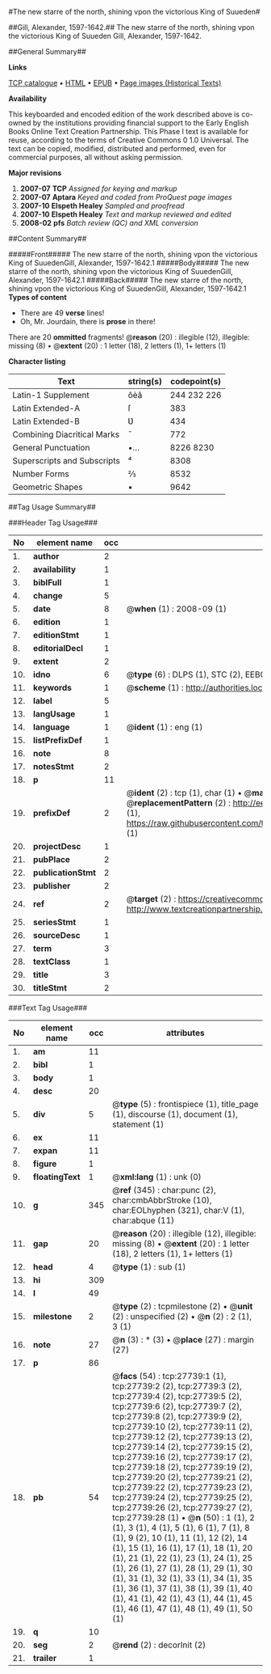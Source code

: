 #The new starre of the north, shining vpon the victorious King of Suueden#

##Gill, Alexander, 1597-1642.##
The new starre of the north, shining vpon the victorious King of Suueden
Gill, Alexander, 1597-1642.

##General Summary##

**Links**

[TCP catalogue](http://www.ota.ox.ac.uk/tcp/)  • 
[HTML](http://tei.it.ox.ac.uk/tcp/Texts-HTML/free/A01/A01744.html)  • 
[EPUB](http://tei.it.ox.ac.uk/tcp/Texts-EPUB/free/A01/A01744.epub) • 
[Page images (Historical Texts)](https://data.historicaltexts.jisc.ac.uk/view?pubId=eebo-24498611e&pageId=eebo-24498611e-27739-1)

**Availability**

This keyboarded and encoded edition of the
	       work described above is co-owned by the institutions
	       providing financial support to the Early English Books
	       Online Text Creation Partnership. This Phase I text is
	       available for reuse, according to the terms of Creative
	       Commons 0 1.0 Universal. The text can be copied,
	       modified, distributed and performed, even for
	       commercial purposes, all without asking permission.

**Major revisions**

1. __2007-07__ __TCP__ *Assigned for keying and markup*
1. __2007-07__ __Aptara__ *Keyed and coded from ProQuest page images*
1. __2007-10__ __Elspeth Healey__ *Sampled and proofread*
1. __2007-10__ __Elspeth Healey__ *Text and markup reviewed and edited*
1. __2008-02__ __pfs__ *Batch review (QC) and XML conversion*

##Content Summary##

#####Front#####
The new starre of the north, shining vpon the victorious King of SuuedenGill, Alexander, 1597-1642.1
#####Body#####
The new starre of the north, shining vpon the victorious King of SuuedenGill, Alexander, 1597-1642.1
#####Back#####
The new starre of the north, shining vpon the victorious King of SuuedenGill, Alexander, 1597-1642.1
**Types of content**

  * There are 49 **verse** lines!
  * Oh, Mr. Jourdain, there is **prose** in there!

There are 20 **ommitted** fragments! 
 @__reason__ (20) : illegible (12), illegible: missing (8)  •  @__extent__ (20) : 1 letter (18), 2 letters (1), 1+ letters (1)

**Character listing**


|Text|string(s)|codepoint(s)|
|---|---|---|
|Latin-1 Supplement|ôèâ|244 232 226|
|Latin Extended-A|ſ|383|
|Latin Extended-B|Ʋ|434|
|Combining             Diacritical Marks|̄|772|
|General Punctuation|•…|8226 8230|
|Superscripts             and Subscripts|⁴|8308|
|Number Forms|⅔|8532|
|Geometric Shapes|▪|9642|

##Tag Usage Summary##

###Header Tag Usage###

|No|element name|occ|attributes|
|---|---|---|---|
|1.|__author__|2||
|2.|__availability__|1||
|3.|__biblFull__|1||
|4.|__change__|5||
|5.|__date__|8| @__when__ (1) : 2008-09 (1)|
|6.|__edition__|1||
|7.|__editionStmt__|1||
|8.|__editorialDecl__|1||
|9.|__extent__|2||
|10.|__idno__|6| @__type__ (6) : DLPS (1), STC (2), EEBO-CITATION (1), OCLC (1), VID (1)|
|11.|__keywords__|1| @__scheme__ (1) : http://authorities.loc.gov/ (1)|
|12.|__label__|5||
|13.|__langUsage__|1||
|14.|__language__|1| @__ident__ (1) : eng (1)|
|15.|__listPrefixDef__|1||
|16.|__note__|8||
|17.|__notesStmt__|2||
|18.|__p__|11||
|19.|__prefixDef__|2| @__ident__ (2) : tcp (1), char (1)  •  @__matchPattern__ (2) : ([0-9\-]+):([0-9IVX]+) (1), (.+) (1)  •  @__replacementPattern__ (2) : http://eebo.chadwyck.com/downloadtiff?vid=$1&page=$2 (1), https://raw.githubusercontent.com/textcreationpartnership/Texts/master/tcpchars.xml#$1 (1)|
|20.|__projectDesc__|1||
|21.|__pubPlace__|2||
|22.|__publicationStmt__|2||
|23.|__publisher__|2||
|24.|__ref__|2| @__target__ (2) : https://creativecommons.org/publicdomain/zero/1.0/ (1), http://www.textcreationpartnership.org/docs/. (1)|
|25.|__seriesStmt__|1||
|26.|__sourceDesc__|1||
|27.|__term__|3||
|28.|__textClass__|1||
|29.|__title__|3||
|30.|__titleStmt__|2||


###Text Tag Usage###

|No|element name|occ|attributes|
|---|---|---|---|
|1.|__am__|11||
|2.|__bibl__|1||
|3.|__body__|1||
|4.|__desc__|20||
|5.|__div__|5| @__type__ (5) : frontispiece (1), title_page (1), discourse (1), document (1), statement (1)|
|6.|__ex__|11||
|7.|__expan__|11||
|8.|__figure__|1||
|9.|__floatingText__|1| @__xml:lang__ (1) : unk (0)|
|10.|__g__|345| @__ref__ (345) : char:punc (2), char:cmbAbbrStroke (10), char:EOLhyphen (321), char:V (1), char:abque (11)|
|11.|__gap__|20| @__reason__ (20) : illegible (12), illegible: missing (8)  •  @__extent__ (20) : 1 letter (18), 2 letters (1), 1+ letters (1)|
|12.|__head__|4| @__type__ (1) : sub (1)|
|13.|__hi__|309||
|14.|__l__|49||
|15.|__milestone__|2| @__type__ (2) : tcpmilestone (2)  •  @__unit__ (2) : unspecified (2)  •  @__n__ (2) : 2 (1), 3 (1)|
|16.|__note__|27| @__n__ (3) : * (3)  •  @__place__ (27) : margin (27)|
|17.|__p__|86||
|18.|__pb__|54| @__facs__ (54) : tcp:27739:1 (1), tcp:27739:2 (2), tcp:27739:3 (2), tcp:27739:4 (2), tcp:27739:5 (2), tcp:27739:6 (2), tcp:27739:7 (2), tcp:27739:8 (2), tcp:27739:9 (2), tcp:27739:10 (2), tcp:27739:11 (2), tcp:27739:12 (2), tcp:27739:13 (2), tcp:27739:14 (2), tcp:27739:15 (2), tcp:27739:16 (2), tcp:27739:17 (2), tcp:27739:18 (2), tcp:27739:19 (2), tcp:27739:20 (2), tcp:27739:21 (2), tcp:27739:22 (2), tcp:27739:23 (2), tcp:27739:24 (2), tcp:27739:25 (2), tcp:27739:26 (2), tcp:27739:27 (2), tcp:27739:28 (1)  •  @__n__ (50) : 1 (1), 2 (1), 3 (1), 4 (1), 5 (1), 6 (1), 7 (1), 8 (1), 9 (2), 10 (1), 11 (1), 12 (2), 14 (1), 15 (1), 16 (1), 17 (1), 18 (1), 20 (1), 21 (1), 22 (1), 23 (1), 24 (1), 25 (1), 26 (1), 27 (1), 28 (1), 29 (1), 30 (1), 31 (1), 32 (1), 33 (1), 34 (1), 35 (1), 36 (1), 37 (1), 38 (1), 39 (1), 40 (1), 41 (1), 42 (1), 43 (1), 44 (1), 45 (1), 46 (1), 47 (1), 48 (1), 49 (1), 50 (1)|
|19.|__q__|10||
|20.|__seg__|2| @__rend__ (2) : decorInit (2)|
|21.|__trailer__|1||
